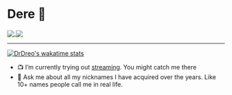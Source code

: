 # Dere 🤗


<a href="https://github.com/drdreo">
  <img align="center" src="https://github-readme-stats.vercel.app/api?username=drdreo&count_private=true&show_icons=true&theme=slateorange" />
</a>

<a href="https://github.com/anuraghazra/github-readme-stats">
  <img align="center" src="https://github-readme-stats.vercel.app/api/top-langs/?username=drdreo&theme=slateorange&layout=compact" />
</a>

<hr>

[![DrDreo's wakatime stats](https://github-readme-stats.vercel.app/api/wakatime?username=DrDreo)](https://github.com/anuraghazra/github-readme-stats)


- 📺 I’m currently trying out [streaming](https://twitch.tv/drdrero). You might catch me there
- 💬 Ask me about all my nicknames I have acquired over the years. Like 10+ names people call me in real life.
